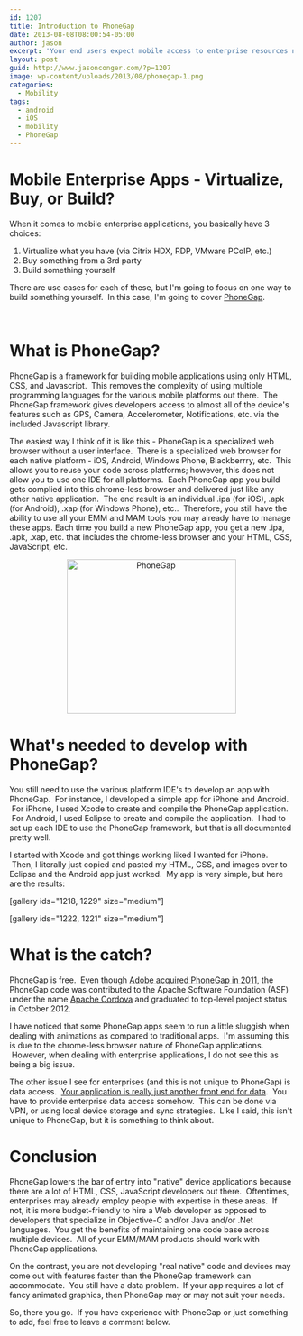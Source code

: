```yaml
---
id: 1207
title: Introduction to PhoneGap
date: 2013-08-08T08:00:54-05:00
author: jason
excerpt: 'Your end users expect mobile access to enterprise resources now.  Unfortunately, our traditional remote access methods do not lend themselves easily to mobile form factors.  So, we are left with the choice to use 3rd party apps, "mobilize" existing apps, or build our own.  This article will address one of the players aimed at helping you build your own mobile apps with less effort.'
layout: post
guid: http://www.jasonconger.com/?p=1207
image: wp-content/uploads/2013/08/phonegap-1.png
categories:
  - Mobility
tags:
  - android
  - iOS
  - mobility
  - PhoneGap
---
```

<h1>Mobile Enterprise Apps - Virtualize, Buy, or Build?</h1>
When it comes to mobile enterprise applications, you basically have 3 choices:
<ol>
	<li>Virtualize what you have (via Citrix HDX, RDP, VMware PCoIP, etc.)</li>
	<li>Buy something from a 3rd party</li>
	<li>Build something yourself</li>
</ol>
There are use cases for each of these, but I'm going to focus on one way to build something yourself.  In this case, I'm going to cover <a title="PhoneGap" href="http://phonegap.com/" target="_blank">PhoneGap</a>.

&nbsp;
<h1>What is PhoneGap?</h1>
PhoneGap is a framework for building mobile applications using only HTML, CSS, and Javascript.  This removes the complexity of using multiple programming languages for the various mobile platforms out there.  The PhoneGap framework gives developers access to almost all of the device's features such as GPS, Camera, Accelerometer, Notifications, etc. via the included Javascript library.

The easiest way I think of it is like this - PhoneGap is a specialized web browser without a user interface.  There is a specialized web browser for each native platform - iOS, Android, Windows Phone, Blackberrry, etc.  This allows you to reuse your code across platforms; however, this does not allow you to use one IDE for all platforms.  Each PhoneGap app you build gets complied into this chrome-less browser and delivered just like any other native application.  The end result is an individual .ipa (for iOS), .apk (for Android), .xap (for Windows Phone), etc..  Therefore, you still have the ability to use all your EMM and MAM tools you may already have to manage these apps. Each time you build a new PhoneGap app, you get a new .ipa, .apk, .xap, etc. that includes the chrome-less browser and your HTML, CSS, JavaScript, etc.
<p style="text-align: center;"><a href="http://www.jasonconger.com/wp-content/uploads/2013/08/PhoneGap.png"><img class="aligncenter size-medium wp-image-1216" alt="PhoneGap" src="http://www.jasonconger.com/wp-content/uploads/2013/08/PhoneGap-300x274.png" width="300" height="274" /></a></p>

<h1>What's needed to develop with PhoneGap?</h1>
You still need to use the various platform IDE's to develop an app with PhoneGap.  For instance, I developed a simple app for iPhone and Android.  For iPhone, I used Xcode to create and compile the PhoneGap application.  For Android, I used Eclipse to create and compile the application.  I had to set up each IDE to use the PhoneGap framework, but that is all documented pretty well.

I started with Xcode and got things working liked I wanted for iPhone.  Then, I literally just copied and pasted my HTML, CSS, and images over to Eclipse and the Android app just worked.  My app is very simple, but here are the results:

[gallery ids="1218, 1229" size="medium"]

[gallery ids="1222, 1221" size="medium"]
<h1></h1>
<h1>What is the catch?</h1>
PhoneGap is free.  Even though <a href="http://www.businesswire.com/news/home/20111003006347/en/Adobe-Announces-Agreement-Acquire-Nitobi-Creator-PhoneGap" target="_blank">Adobe acquired PhoneGap in 2011</a>, the PhoneGap code was contributed to the Apache Software Foundation (ASF) under the name <a href="http://cordova.io/">Apache Cordova</a> and graduated to top-level project status in October 2012.

I have noticed that some PhoneGap apps seem to run a little sluggish when dealing with animations as compared to traditional apps.  I'm assuming this is due to the chrome-less browser nature of PhoneGap applications.  However, when dealing with enterprise applications, I do not see this as being a big issue.

The other issue I see for enterprises (and this is not unique to PhoneGap) is data access.  <a title="Virtual Desktops and Applications are not as important as you think" href="http://www.jasonconger.com/post/virtual-desktops-and-applications-are-not-as-important-as-you-think/" target="_blank">Your application is really just another front end for data</a>.  You have to provide enterprise data access somehow.  This can be done via VPN, or using local device storage and sync strategies.  Like I said, this isn't unique to PhoneGap, but it is something to think about.
<h1>Conclusion</h1>
PhoneGap lowers the bar of entry into "native" device applications because there are a lot of HTML, CSS, JavaScript developers out there.  Oftentimes, enterprises may already employ people with expertise in these areas.  If not, it is more budget-friendly to hire a Web developer as opposed to developers that specialize in Objective-C and/or Java and/or .Net languages.  You get the benefits of maintaining one code base across multiple devices.  All of your EMM/MAM products should work with PhoneGap applications.

On the contrast, you are not developing "real native" code and devices may come out with features faster than the PhoneGap framework can accommodate.  You still have a data problem.  If your app requires a lot of fancy animated graphics, then PhoneGap may or may not suit your needs.

So, there you go.  If you have experience with PhoneGap or just something to add, feel free to leave a comment below.

&nbsp;